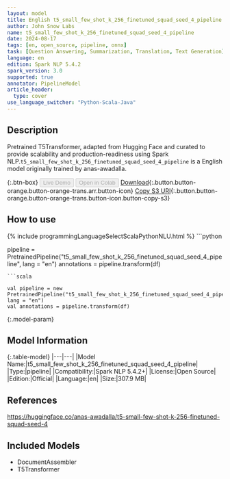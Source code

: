 ```yaml
---
layout: model
title: English t5_small_few_shot_k_256_finetuned_squad_seed_4_pipeline pipeline T5Transformer from anas-awadalla
author: John Snow Labs
name: t5_small_few_shot_k_256_finetuned_squad_seed_4_pipeline
date: 2024-08-17
tags: [en, open_source, pipeline, onnx]
task: [Question Answering, Summarization, Translation, Text Generation]
language: en
edition: Spark NLP 5.4.2
spark_version: 3.0
supported: true
annotator: PipelineModel
article_header:
  type: cover
use_language_switcher: "Python-Scala-Java"
---
```


## Description

Pretrained T5Transformer, adapted from Hugging Face and curated to provide scalability and production-readiness using Spark NLP.`t5_small_few_shot_k_256_finetuned_squad_seed_4_pipeline` is a English model originally trained by anas-awadalla.

{:.btn-box}
<button class="button button-orange" disabled>Live Demo</button>
<button class="button button-orange" disabled>Open in Colab</button>
[Download](https://s3.amazonaws.com/auxdata.johnsnowlabs.com/public/models/t5_small_few_shot_k_256_finetuned_squad_seed_4_pipeline_en_5.4.2_3.0_1723858706216.zip){:.button.button-orange.button-orange-trans.arr.button-icon}
[Copy S3 URI](s3://auxdata.johnsnowlabs.com/public/models/t5_small_few_shot_k_256_finetuned_squad_seed_4_pipeline_en_5.4.2_3.0_1723858706216.zip){:.button.button-orange.button-orange-trans.button-icon.button-copy-s3}

## How to use



<div class="tabs-box" markdown="1">
{% include programmingLanguageSelectScalaPythonNLU.html %}
```python

pipeline = PretrainedPipeline("t5_small_few_shot_k_256_finetuned_squad_seed_4_pipeline", lang = "en")
annotations =  pipeline.transform(df)   

```
```scala

val pipeline = new PretrainedPipeline("t5_small_few_shot_k_256_finetuned_squad_seed_4_pipeline", lang = "en")
val annotations = pipeline.transform(df)

```
</div>

{:.model-param}
## Model Information

{:.table-model}
|---|---|
|Model Name:|t5_small_few_shot_k_256_finetuned_squad_seed_4_pipeline|
|Type:|pipeline|
|Compatibility:|Spark NLP 5.4.2+|
|License:|Open Source|
|Edition:|Official|
|Language:|en|
|Size:|307.9 MB|

## References

https://huggingface.co/anas-awadalla/t5-small-few-shot-k-256-finetuned-squad-seed-4

## Included Models

- DocumentAssembler
- T5Transformer